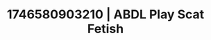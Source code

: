 ---
categories:
- AI-generated
- Roleplay fantasies
- Morning seduction
- Glowing skin
- Subtle dominance
- ASMR
- Shadow kink
- Cosplay
image: /assets/images/1746580903210.jpg
layout: post
seo:
  description: Featured content with high-quality ABDL Play, Scat Fetish. HD images
    available.
  keywords: ABDL Play, Scat Fetish
  og_image: /assets/images/1746580903210.jpg
  schema_type: VisualArtwork
tags:
- ABDL Play
- Scat Fetish
- '#1746580903210'
title: 1746580903210 | ABDL Play Scat Fetish
---